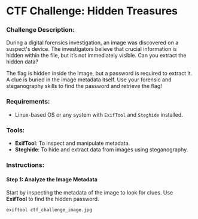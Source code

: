 # CTF Challenge: Hidden Treasures

### Challenge Description:
During a digital forensics investigation, an image was discovered on a suspect's device. The investigators believe that crucial information is hidden within the file, but it’s not immediately visible. Can you extract the hidden data?

The flag is hidden inside the image, but a password is required to extract it. A clue is buried in the image metadata itself. Use your forensic and steganography skills to find the password and retrieve the flag!

### Requirements:
- Linux-based OS or any system with `ExifTool` and `Steghide` installed.

### Tools:
- **ExifTool**: To inspect and manipulate metadata.
- **Steghide**: To hide and extract data from images using steganography.

### Instructions:

#### Step 1: Analyze the Image Metadata
Start by inspecting the metadata of the image to look for clues. Use **ExifTool** to find the hidden password.

```bash
exiftool ctf_challenge_image.jpg
